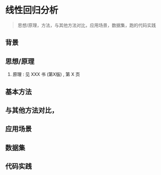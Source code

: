 # 线性回归分析
>思想/原理，方法，与其他方法对比，应用场景，数据集，跑的代码实践

## 背景

## 思想/原理
1. 原理 : 见 XXX 书 (第X版) , 第 X 页 

## 基本方法

## 与其他方法对比，

## 应用场景

## 数据集

## 代码实践
